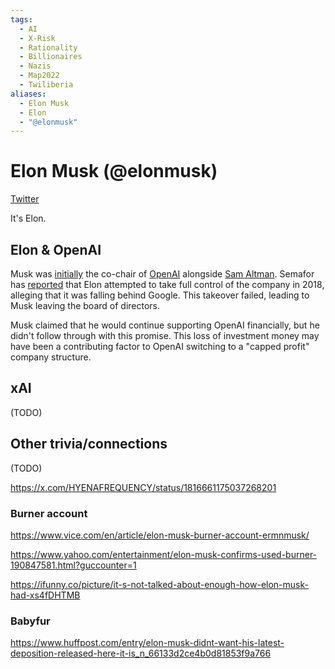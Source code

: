 ```yaml
---
tags:
  - AI
  - X-Risk
  - Rationality
  - Billionaires
  - Nazis
  - Map2022
  - Twiliberia
aliases:
  - Elon Musk
  - Elon
  - "@elonmusk"
---
```

# Elon Musk (@elonmusk)

[Twitter](https://www.twitter.com/elonmusk)

It's Elon.

## Elon & OpenAI

Musk was [initially](https://openai.com/blog/introducing-openai/) the co-chair of [OpenAI](OpenAI.md) alongside [Sam Altman](../../pages/Sam%20Altman.md). Semafor has [reported](https://www.semafor.com/article/03/24/2023/the-secret-history-of-elon-musk-sam-altman-and-openai) that Elon attempted to take full control of the company in 2018, alleging that it was falling behind Google. This takeover failed, leading to Musk leaving the board of directors. 

Musk claimed that he would continue supporting OpenAI financially, but he didn't follow through with this promise. This loss of investment money may have been a contributing factor to OpenAI switching to a "capped profit" company structure.

## xAI

(TODO)


## Other trivia/connections

(TODO)

https://x.com/HYENAFREQUENCY/status/1816661175037268201

### Burner account

https://www.vice.com/en/article/elon-musk-burner-account-ermnmusk/

https://www.yahoo.com/entertainment/elon-musk-confirms-used-burner-190847581.html?guccounter=1

https://ifunny.co/picture/it-s-not-talked-about-enough-how-elon-musk-had-xs4fDHTMB

### Babyfur

https://www.huffpost.com/entry/elon-musk-didnt-want-his-latest-deposition-released-here-it-is_n_66133d2ce4b0d81853f9a766


